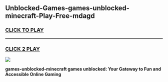 
## Unblocked-Games-games-unblocked-minecraft-Play-Free-mdagd
<h3>
<a href="https://premium76.site?title=games-unblocked-minecraft&ref=18A1">CLICK TO PLAY</a></h3>
<hr>

<h3>
<a href="https://premium76.site?title=games-unblocked-minecraft&ref=18A1">CLICK 2 PLAY</a>
  
</h3>

<a href="https://premium76.site?title=games-unblocked-minecraft&ref=18A1"><img src="https://clearcache.store/games.png"></a>


**games-unblocked-minecraft games unblocked: Your Gateway to Fun and Accessible Online Gaming**
